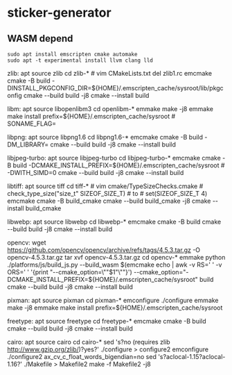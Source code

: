 # sticker-generator

## WASM depend

    sudo apt install emscripten cmake automake
    sudo apt -t experimental install llvm clang lld

zlib:
    apt source zlib
    cd zlib-*
    # vim CMakeLists.txt del zlib1.rc
    emcmake cmake -B build -DINSTALL_PKGCONFIG_DIR=${HOME}/.emscripten_cache/sysroot/lib/pkgconfig
    cmake --build build -j8
    cmake --install build

libm:
    apt source libopenlibm3
    cd openlibm-*
    emmake make -j8
    emmake make install prefix=${HOME}/.emscripten_cache/sysroot # SONAME_FLAG=

libpng:
    apt source libpng1.6
    cd libpng1.6-*
    emcmake cmake -B build -DM_LIBRARY=
    cmake --build build -j8
    cmake --install build

libjpeg-turbo:
    apt source libjpeg-turbo
    cd libjpeg-turbo-*
    emcmake cmake -B build -DCMAKE_INSTALL_PREFIX=${HOME}/.emscripten_cache/sysroot # -DWITH_SIMD=0
    cmake --build build -j8
    cmake --install build

libtiff:
    apt source tiff
    cd tiff-*
    # vim cmake/TypeSizeChecks.cmake
    # check_type_size("size_t" SIZEOF_SIZE_T)
    # to
    # set(SIZEOF_SIZE_T 4)
    emcmake cmake -B build_cmake
    cmake --build build_cmake -j8
    cmake --install build_cmake

libwebp:
    apt source libwebp
    cd libwebp-*
    emcmake cmake -B build
    cmake --build build -j8
    cmake --install build

opencv:
    wget https://github.com/opencv/opencv/archive/refs/tags/4.5.3.tar.gz -O opencv-4.5.3.tar.gz
    tar xvf opencv-4.5.3.tar.gz
    cd opencv-*
    emmake python ./platforms/js/build_js.py --build_wasm $(emcmake echo | awk -v RS=' ' -v ORS=' ' '{print "--cmake_option=\""$1"\""}') --cmake_option="-DCMAKE_INSTALL_PREFIX=${HOME}/.emscripten_cache/sysroot" build
    cmake --build build -j8
    cmake --install build

pixman:
    apt source pixman
    cd pixman-*
    emconfigure ./configure
    emmake make -j8
    emmake make install prefix=${HOME}/.emscripten_cache/sysroot

freetype:
    apt source freetype
    cd freetype-*
    emcmake cmake -B build
    cmake --build build -j8
    cmake --install build

cairo:
    apt source cairo
    cd cairo-*
    sed 's?no (requires zlib http://www.gzip.org/zlib/)?yes?' ./configure > configure2
    emconfigure ./configure2 ax_cv_c_float_words_bigendian=no
    sed 's?aclocal-1.15?aclocal-1.16?' ./Makefile > Makefile2
    make -f Makefile2 -j8
    
